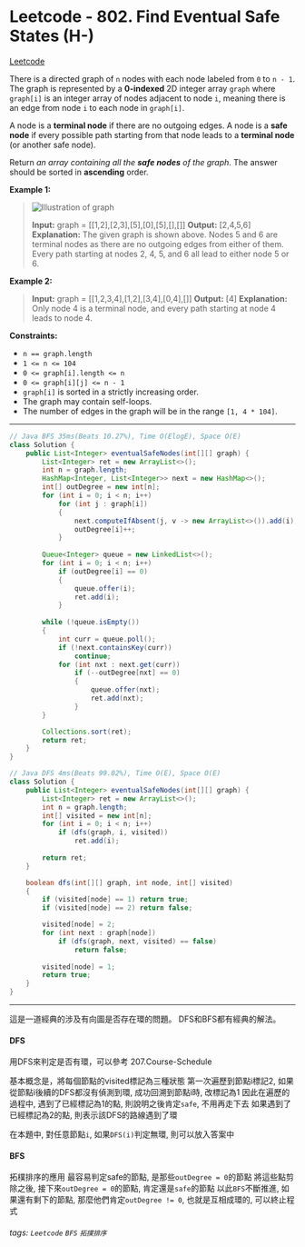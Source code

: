 # Leetcode - 802. Find Eventual Safe States (H-)

[Leetcode](https://leetcode.com/problems/find-eventual-safe-states/)

There is a directed graph of `n` nodes with each node labeled from `0` to `n - 1`. The graph is represented by a **0-indexed** 2D integer array `graph` where `graph[i]` is an integer array of nodes adjacent to node `i`, meaning there is an edge from node `i` to each node in `graph[i]`.

A node is a **terminal node** if there are no outgoing edges. A node is a **safe node** if every possible path starting from that node leads to a **terminal node** (or another safe node).

Return _an array containing all the **safe nodes** of the graph_. The answer should be sorted in **ascending** order.

**Example 1:**

> ![Illustration of graph](https://s3-lc-upload.s3.amazonaws.com/uploads/2018/03/17/picture1.png)
> 
> **Input:** graph = [[1,2],[2,3],[5],[0],[5],[],[]]
> **Output:** [2,4,5,6]
> **Explanation:** The given graph is shown above.
> Nodes 5 and 6 are terminal nodes as there are no outgoing edges from either of them.
> Every path starting at nodes 2, 4, 5, and 6 all lead to either node 5 or 6.

**Example 2:**

> **Input:** graph = [[1,2,3,4],[1,2],[3,4],[0,4],[]]
> **Output:** [4]
> **Explanation:**
> Only node 4 is a terminal node, and every path starting at node 4 leads to node 4.

**Constraints:**

-   `n == graph.length`
-   `1 <= n <= 104`
-   `0 <= graph[i].length <= n`
-   `0 <= graph[i][j] <= n - 1`
-   `graph[i]` is sorted in a strictly increasing order.
-   The graph may contain self-loops.
-   The number of edges in the graph will be in the range `[1, 4 * 104]`.

---
```java
// Java BFS 35ms(Beats 10.27%), Time O(ElogE), Space O(E)
class Solution {
    public List<Integer> eventualSafeNodes(int[][] graph) {
        List<Integer> ret = new ArrayList<>();
        int n = graph.length;
        HashMap<Integer, List<Integer>> next = new HashMap<>();
        int[] outDegree = new int[n];
        for (int i = 0; i < n; i++)
            for (int j : graph[i])
            {
                next.computeIfAbsent(j, v -> new ArrayList<>()).add(i);
                outDegree[i]++;
            }
        
        Queue<Integer> queue = new LinkedList<>();
        for (int i = 0; i < n; i++)
            if (outDegree[i] == 0)
            {
                queue.offer(i);
                ret.add(i);
            }
        
        while (!queue.isEmpty())
        {
            int curr = queue.poll();
            if (!next.containsKey(curr))
                continue;
            for (int nxt : next.get(curr))
                if (--outDegree[nxt] == 0)
                {
                    queue.offer(nxt);
                    ret.add(nxt);
                }
        }

        Collections.sort(ret);
        return ret;
    }
}
```
```java
// Java DFS 4ms(Beats 99.02%), Time O(E), Space O(E)
class Solution {
    public List<Integer> eventualSafeNodes(int[][] graph) {
        List<Integer> ret = new ArrayList<>();
        int n = graph.length;
        int[] visited = new int[n];
        for (int i = 0; i < n; i++)
            if (dfs(graph, i, visited))
                ret.add(i);
        
        return ret;
    }

    boolean dfs(int[][] graph, int node, int[] visited)
    {
        if (visited[node] == 1) return true;
        if (visited[node] == 2) return false;

        visited[node] = 2;
        for (int next : graph[node])
            if (dfs(graph, next, visited) == false)
                return false;
        
        visited[node] = 1;
        return true;
    }
}
```
---

這是一道經典的涉及有向圖是否存在環的問題。 DFS和BFS都有經典的解法。

#### DFS

[ ](https://github.com/wisdompeak/LeetCode/tree/master/BFS/802.Find-Eventual-Safe-States#dfs)

用DFS來判定是否有環，可以參考 207.Course-Schedule

基本概念是，將每個節點的visited標記為三種狀態
第一次遍歷到節點i標記2, 如果從節點i後續的DFS都沒有偵測到環, 成功回溯到節點i時, 改標記為1
因此在遍歷的過程中, 遇到了已經標記為1的點, 則說明之後肯定`safe`, 不用再走下去
如果遇到了已經標記為2的點, 則表示該DFS的路線遇到了環

在本題中, 對任意節點`i`, 如果`DFS(i)`判定無環, 則可以放入答案中

#### BFS

[ ](https://github.com/wisdompeak/LeetCode/tree/master/BFS/802.Find-Eventual-Safe-States#bfs)

拓樸排序的應用
最容易判定safe的節點, 是那些`outDegree = 0`的節點
將這些點剪除之後, 接下來`outDegree = 0`的節點, 肯定還是`safe`的節點
以此`BFS`不斷推進, 如果還有剩下的節點, 那麼他們肯定`outDegree != 0`, 也就是互相成環的, 可以終止程式


###### tags: `Leetcode` `BFS` `拓撲排序`